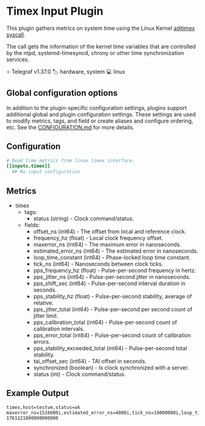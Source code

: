 # Timex Input Plugin

This plugin gathers metrics on system time using the Linux Kernel [adjtimex syscall][timex].

The call gets the information of the kernel time variables that are controlled
by the ntpd, systemd-timesyncd, chrony or other time synchronization services.

⭐ Telegraf v1.37.0
🏷️ hardware, system
💻 linux

[timex]: https://man7.org/linux/man-pages/man2/adjtimex.2.html

## Global configuration options <!-- @/docs/includes/plugin_config.md -->

In addition to the plugin-specific configuration settings, plugins support
additional global and plugin configuration settings. These settings are used to
modify metrics, tags, and field or create aliases and configure ordering, etc.
See the [CONFIGURATION.md][CONFIGURATION.md] for more details.

[CONFIGURATION.md]: ../../../docs/CONFIGURATION.md#plugins

## Configuration

```toml @sample.conf
# Read time metrics from linux timex interface.
[[inputs.timex]]
  ## No input configuration
```

## Metrics

- timex
  - tags:
    - status (string) - Clock command/status.
  - fields:
    - offset_ns (int64) - The offset from local and reference clock.
    - frequency_hz (float) - Local clock frequency offset.
    - maxerror_ns (int64) - The maximum error in nanoseconds.
    - estimated_error_ns (int64) - The estimated error in nanoseconds.
    - loop_time_constant (int64) - Phase-locked loop time constant.
    - tick_ns (int64) - Nanoseconds between clock ticks.
    - pps_frequency_hz (float) - Pulse-per-second frequency in hertz.
    - pps_jitter_ns (int64) - Pulse-per-second jitter in nanoseconds.
    - pps_shift_sec (int64) - Pulse-per-second interval duration in
    seconds.
    - pps_stability_hz (float) - Pulse-per-second stability, average of
    relative.
    - pps_jitter_total (int64) - Pulse-per-second per second count of jitter
    limit.
    - pps_calibration_total (int64) - Pulse-per-second count of calibration
    intervals.
    - pps_error_total (int64) - Pulse-per-second count of calibration errors.
    - pps_stability_exceeded_total (int64) - Pulse-per-second total stability.
    - tai_offset_sec (int64) - TAI offset in seconds.
    - synchronized (boolean) - Is clock synchronized with a server.
    - status (int) - Clock command/status.

## Example Output

```text
timex,host=testvm,status=ok maxerror_ns=1516000i,estimated_error_ns=4000i,tick_ns=10000000i,loop_time_constant=2i,pps_jitter_total=0i,synchronized=true,offset_ns=0i,frequency_hz=55.05543,pps_shift_sec=0i,pps_stability_hz=0,tai_offset_sec=37i,status=0i,pps_frequency_hz=0,pps_jitter_ns=0i,pps_calibration_total=0i,pps_error_total=0i,pps_stability_exceeded_total=0i 1761121800000000000
```
